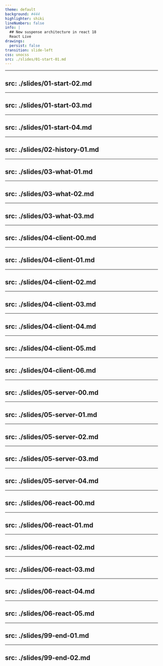 ```yaml
---
theme: default
background: #444
highlighter: shiki
lineNumbers: false
info: |
  ## New suspense architecture in react 18
  React Live
drawings:
  persist: false
transition: slide-left
css: unocss
src: ./slides/01-start-01.md
---
```


---
src: ./slides/01-start-02.md
---

---
src: ./slides/01-start-03.md
---

---
src: ./slides/01-start-04.md
---

---
src: ./slides/02-history-01.md
---

---
src: ./slides/03-what-01.md
---

---
src: ./slides/03-what-02.md
---

---
src: ./slides/03-what-03.md
---

---
src: ./slides/04-client-00.md
---

---
src: ./slides/04-client-01.md
---

---
src: ./slides/04-client-02.md
---

---
src: ./slides/04-client-03.md
---

---
src: ./slides/04-client-04.md
---

---
src: ./slides/04-client-05.md
---

---
src: ./slides/04-client-06.md
---

---
src: ./slides/05-server-00.md
---

---
src: ./slides/05-server-01.md
---

---
src: ./slides/05-server-02.md
---

---
src: ./slides/05-server-03.md
---

---
src: ./slides/05-server-04.md
---

---
src: ./slides/06-react-00.md
---

---
src: ./slides/06-react-01.md
---

---
src: ./slides/06-react-02.md
---

---
src: ./slides/06-react-03.md
---

---
src: ./slides/06-react-04.md
---

---
src: ./slides/06-react-05.md
---

---
src: ./slides/99-end-01.md
---

---
src: ./slides/99-end-02.md
---
